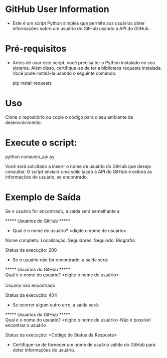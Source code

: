 # GitHub User Information
- Este é um script Python simples que permite aos usuários obter informações sobre um usuário do GitHub usando a API do GitHub.

# Pré-requisitos
- Antes de usar este script, você precisa ter o Python instalado no seu sistema. Além disso, certifique-se de ter a biblioteca requests instalada. Você pode instalá-la usando o seguinte comando:

  pip install requests

# Uso
Clone o repositório ou copie o código para o seu ambiente de desenvolvimento.

# Execute o script:
  python consumo_api.py

Você será solicitado a inserir o nome de usuário do GitHub que deseja consultar.
O script enviará uma solicitação à API do GitHub e exibirá as informações do usuário, se encontrado.

# Exemplo de Saída
Se o usuário for encontrado, a saída será semelhante a:

***** Usuários do GitHub *****
- Qual é o nome do usuário? <digite o nome de usuário>
<username>
Nome completo: <Nome Completo>
Localização: <Localização>
Seguidores: <Número de Seguidores>
Seguindo: <Número de Seguindo>
Biografia: <Biografia>

Status da execução: 200

- Se o usuário não for encontrado, a saída será:

***** Usuários do GitHub *****<br>
Qual é o nome do usuário? <digite o nome de usuário><br>
<username><br>
Usuário não encontrado<br>

Status da execução: 404

- Se ocorrer algum outro erro, a saída será:

***** Usuários do GitHub *****<br>
Qual é o nome do usuário? <digite o nome de usuário>
<username>
Não é possível encontrar o usuário

Status da execução: <Código de Status da Resposta>

- Certifique-se de fornecer um nome de usuário válido do GitHub para obter informações do usuário.
